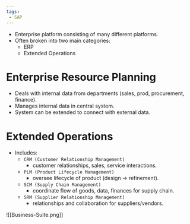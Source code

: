 ```yaml
---
tags:
 - SAP
---
```


- Enterprise platform consisting of many different platforms.
- Often broken into two main categories:
	- ERP
	- Extended Operations
# Enterprise Resource Planning

- Deals with internal data from departments (sales, prod, procurement, finance).
- Manages internal data in central system.
- System can be extended to connect with external data.
# Extended Operations

- Includes:
	- `CRM (Customer Relationship Management)`
		- customer relationships, sales, service interactions.
	- `PLM (Product Lifecycle Management)`
		- oversee lifecycle of product (design -> refinement).
	- `SCM (Supply Chain Management)`
		- coordinate flow of goods, data, finances for supply chain.
	- `SRM (Supplier Relationship Management)`
		- relationships and collaboration for suppliers/vendors.

![[Business-Suite.png]]